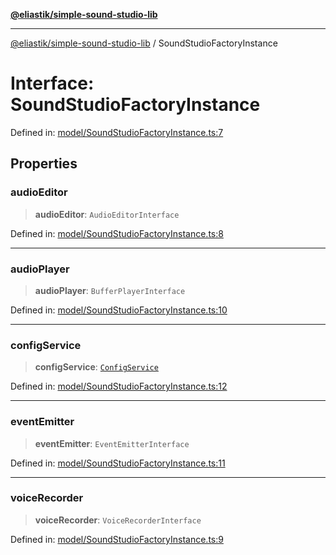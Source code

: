 [**@eliastik/simple-sound-studio-lib**](../README.md)

***

[@eliastik/simple-sound-studio-lib](../README.md) / SoundStudioFactoryInstance

# Interface: SoundStudioFactoryInstance

Defined in: [model/SoundStudioFactoryInstance.ts:7](https://github.com/Eliastik/simple-sound-studio-lib/blob/9845dbc69e805d01349b7ad64337ff031854285d/lib/model/SoundStudioFactoryInstance.ts#L7)

## Properties

### audioEditor

> **audioEditor**: `AudioEditorInterface`

Defined in: [model/SoundStudioFactoryInstance.ts:8](https://github.com/Eliastik/simple-sound-studio-lib/blob/9845dbc69e805d01349b7ad64337ff031854285d/lib/model/SoundStudioFactoryInstance.ts#L8)

***

### audioPlayer

> **audioPlayer**: `BufferPlayerInterface`

Defined in: [model/SoundStudioFactoryInstance.ts:10](https://github.com/Eliastik/simple-sound-studio-lib/blob/9845dbc69e805d01349b7ad64337ff031854285d/lib/model/SoundStudioFactoryInstance.ts#L10)

***

### configService

> **configService**: [`ConfigService`](ConfigService.md)

Defined in: [model/SoundStudioFactoryInstance.ts:12](https://github.com/Eliastik/simple-sound-studio-lib/blob/9845dbc69e805d01349b7ad64337ff031854285d/lib/model/SoundStudioFactoryInstance.ts#L12)

***

### eventEmitter

> **eventEmitter**: `EventEmitterInterface`

Defined in: [model/SoundStudioFactoryInstance.ts:11](https://github.com/Eliastik/simple-sound-studio-lib/blob/9845dbc69e805d01349b7ad64337ff031854285d/lib/model/SoundStudioFactoryInstance.ts#L11)

***

### voiceRecorder

> **voiceRecorder**: `VoiceRecorderInterface`

Defined in: [model/SoundStudioFactoryInstance.ts:9](https://github.com/Eliastik/simple-sound-studio-lib/blob/9845dbc69e805d01349b7ad64337ff031854285d/lib/model/SoundStudioFactoryInstance.ts#L9)
